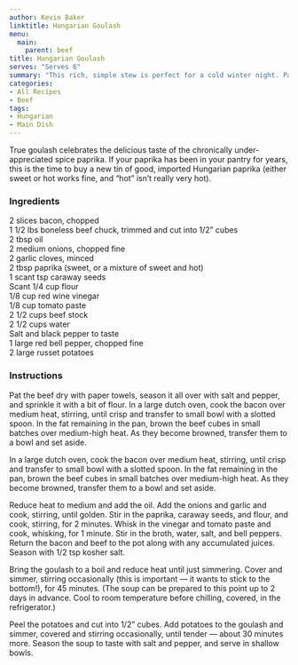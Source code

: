 ```yaml
---
author: Kevin Baker
linktitle: Hungarian Goulash
menu:
  main:
    parent: beef
title: Hungarian Goulash
serves: "Serves 6"
summary: "This rich, simple stew is perfect for a cold winter night. Pair it with something fresh-tasting, such as Viennese Cucumber Salad, and some good bread for mopping up the delicious broth."
categories:
- All Recipes
- Beef
tags:
- Hungarian
- Main Dish
---
```

True goulash celebrates the delicious taste of the chronically under-appreciated spice paprika. If your paprika has been in your pantry for years, this is the time to buy a new tin of good, imported Hungarian paprika (either sweet or hot works fine, and “hot” isn’t really very hot).

### Ingredients

<div class="ingredient-list">

2 slices bacon, chopped  
1 1/2 lbs boneless beef chuck, trimmed and cut into 1/2” cubes  
2 tbsp oil  
2 medium onions, chopped fine  
2 garlic cloves, minced  
2 tbsp paprika (sweet, or a mixture of sweet and hot)  
1 scant tsp caraway seeds  
Scant 1/4 cup flour   
1/8 cup red wine vinegar  
1/8 cup tomato paste  
2 1/2 cups beef stock  
2 1/2 cups water  
Salt and black pepper to taste  
1 large red bell pepper, chopped fine  
2 large russet potatoes  

</div>

### Instructions
Pat the beef dry with paper towels, season it all over with salt and pepper, and sprinkle it with a bit of flour.
In a large dutch oven, cook the bacon over medium heat, stirring, until crisp and transfer to small bowl with a slotted spoon. In the fat remaining in the pan, brown the beef cubes in small batches over medium-high heat. As they become browned, transfer them to a bowl and set aside.

In a large dutch oven, cook the bacon over medium heat, stirring, until crisp and transfer to small bowl with a slotted spoon. In the fat remaining in the pan, brown the beef cubes in small batches over medium-high heat. As they become browned, transfer them to a bowl and set aside.

Reduce heat to medium and add the oil.  Add the onions and garlic and cook, stirring, until golden. Stir in the paprika, caraway seeds, and flour, and cook, stirring, for 2 minutes. Whisk in the vinegar and tomato paste and cook, whisking, for 1 minute. Stir in the broth, water, salt, and bell peppers. Return the bacon and beef to the pot along with any accumulated juices. Season with 1/2 tsp kosher salt.

Bring the goulash to a boil and reduce heat until just simmering. Cover and simmer, stirring occasionally (this is important — it wants to stick to the bottom!), for 45 minutes.  (The soup can be prepared to this point up to 2 days in advance. Cool to room temperature before chilling, covered, in the refrigerator.)

Peel the potatoes and cut into 1/2” cubes. Add potatoes to the goulash and simmer, covered and stirring occasionally, until tender — about 30 minutes more. Season the soup to taste with salt and pepper, and serve in shallow bowls. 